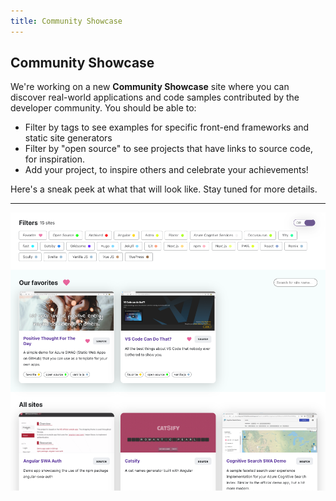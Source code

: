 ```yaml
---
title: Community Showcase
---
```


## Community Showcase

We're working on a new **Community Showcase** site where you can discover real-world applications and code samples contributed by the developer community. You should be able to:
 * Filter by tags to see examples for specific front-end frameworks and static site generators
 * Filter by "open source" to see projects that have links to source code, for inspiration.
 * Add your project, to inspire others and celebrate your achievements!

Here's a sneak peek at what that will look like. Stay tuned for more details.

---

[![](../../static/img/png/swa-showcase.png)](https://microsoft.github.io/static-web-apps-gallery-code-samples/)